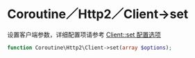 # Coroutine／Http2／Client->set

设置客户端参数，详细配置项请参考 [Client::set 配置选项](https://wiki.swoole.com/wiki/page/p-client_setting.html)

```php
function Coroutine\Http2\Client->set(array $options);
```